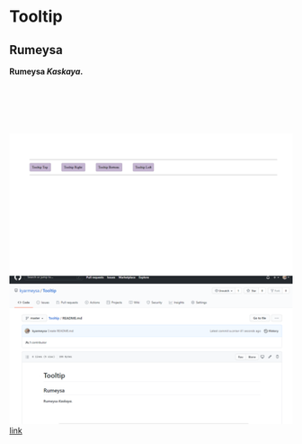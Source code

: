 # Tooltip
## Rumeysa

**Rumeysa *Kaskaya*.** 
<br/><br/><br/><br/><br/><br/><br/>
![appView](https://github.com/kyarmeysa/Tooltip/blob/master/img/appView.png)
![appView](https://github.com/kyarmeysa/Tooltip/blob/master/img/appView2.png)
[link](http://macityildirim.cf)
